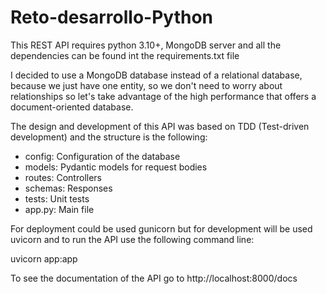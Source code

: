 # Reto-desarrollo-Python

This REST API requires python 3.10+, MongoDB server and all the dependencies can be found int the requirements.txt file

I decided to use a MongoDB database instead of a relational database, because we just have one entity, so we don't need to worry about relationships so let's take advantage of the high performance that offers a document-oriented database.

The design and development of this API was based on TDD (Test-driven development) and the structure is the following:

- config: Configuration of the database
- models: Pydantic models for request bodies
- routes: Controllers  
- schemas: Responses 
- tests: Unit tests 
- app.py: Main file

For deployment could be used gunicorn but for development will be used uvicorn and to run the API use the following command line:

uvicorn app:app

To see the documentation of the API go to http://localhost:8000/docs